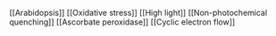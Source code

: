 [[Arabidopsis]]
[[Oxidative stress]]
[[High light]]
[[Non-photochemical quenching]]
[[Ascorbate peroxidase]]
[[Cyclic electron flow]]
